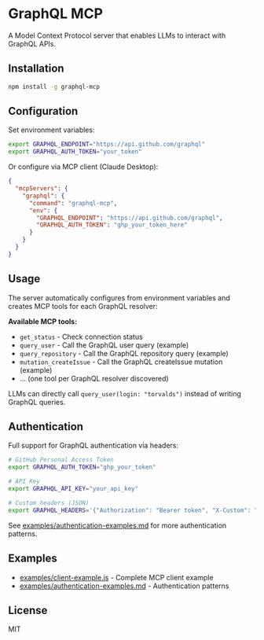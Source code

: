 # GraphQL MCP

A Model Context Protocol server that enables LLMs to interact with GraphQL APIs.

## Installation

```bash
npm install -g graphql-mcp
```

## Configuration

Set environment variables:
```bash
export GRAPHQL_ENDPOINT="https://api.github.com/graphql"
export GRAPHQL_AUTH_TOKEN="your_token"
```

Or configure via MCP client (Claude Desktop):
```json
{
  "mcpServers": {
    "graphql": {
      "command": "graphql-mcp",
      "env": {
        "GRAPHQL_ENDPOINT": "https://api.github.com/graphql",
        "GRAPHQL_AUTH_TOKEN": "ghp_your_token_here"
      }
    }
  }
}
```

## Usage

The server automatically configures from environment variables and creates MCP tools for each GraphQL resolver:

**Available MCP tools:**
- `get_status` - Check connection status
- `query_user` - Call the GraphQL user query (example)
- `query_repository` - Call the GraphQL repository query (example)
- `mutation_createIssue` - Call the GraphQL createIssue mutation (example)
- ... (one tool per GraphQL resolver discovered)

LLMs can directly call `query_user(login: "torvalds")` instead of writing GraphQL queries.

## Authentication

Full support for GraphQL authentication via headers:

```bash
# GitHub Personal Access Token
export GRAPHQL_AUTH_TOKEN="ghp_your_token"

# API Key
export GRAPHQL_API_KEY="your_api_key"  

# Custom headers (JSON)
export GRAPHQL_HEADERS='{"Authorization": "Bearer token", "X-Custom": "value"}'
```

See [examples/authentication-examples.md](examples/authentication-examples.md) for more authentication patterns.

## Examples

- [examples/client-example.js](examples/client-example.js) - Complete MCP client example
- [examples/authentication-examples.md](examples/authentication-examples.md) - Authentication patterns

## License

MIT